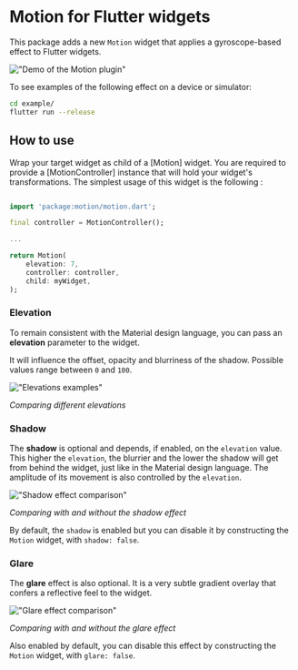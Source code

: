 # Motion for Flutter widgets

This package adds a new `Motion` widget that applies a gyroscope-based effect to Flutter widgets.


!["Demo of the Motion plugin"](https://github.com/mrcendre/motion/raw/main/example/gifs/demo.gif)

To see examples of the following effect on a device or simulator:

```bash
cd example/
flutter run --release
```

## How to use 

Wrap your target widget as child of a [Motion] widget. You are required to provide a [MotionController] instance that will hold your widget's transformations. The simplest usage of this widget is the following :

```dart

import 'package:motion/motion.dart';

final controller = MotionController();

...

return Motion(
    elevation: 7,
    controller: controller,
    child: myWidget,
);

```

### Elevation

To remain consistent with the Material design language, you can pass an **elevation** parameter to the widget. 

It will influence the offset, opacity and blurriness of the shadow. Possible values range between `0` and `100`.

!["Elevations examples"](https://github.com/mrcendre/motion/raw/main/example/gifs/elevations.gif)

_Comparing different elevations_

### Shadow

The **shadow** is optional and depends, if enabled, on the `elevation` value. This higher the `elevation`, the blurrier and the lower the shadow will get from behind the widget, just like in the Material design language. The amplitude of its movement is also controlled by the `elevation`.

!["Shadow effect comparison"](https://github.com/mrcendre/motion/raw/main/example/gifs/shadow.gif)

_Comparing with and without the shadow effect_

By default, the `shadow` is enabled but you can disable it by constructing the `Motion` widget, with `shadow: false`.

### Glare

The **glare** effect is also optional. It is a very subtle gradient overlay that confers a reflective feel to the widget.

!["Glare effect comparison"](https://github.com/mrcendre/motion/raw/main/example/gifs/glare.gif)

_Comparing with and without the glare effect_

Also enabled by default, you can disable this effect by constructing the `Motion` widget, with `glare: false`.

